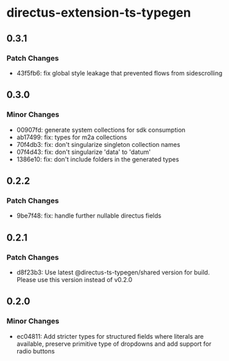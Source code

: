 # directus-extension-ts-typegen

## 0.3.1

### Patch Changes

- 43f5fb6: fix global style leakage that prevented flows from sidescrolling

## 0.3.0

### Minor Changes

- 00907fd: generate system collections for sdk consumption
- ab17499: fix: types for m2a collections
- 70f4db3: fix: don't singularize singleton collection names
- 07f4d43: fix: don't singularize 'data' to 'datum'
- 1386e10: fix: don't include folders in the generated types

## 0.2.2

### Patch Changes

- 9be7f48: fix: handle further nullable directus fields

## 0.2.1

### Patch Changes

- d8f23b3: Use latest @directus-ts-typegen/shared version for build. Please use this version instead of v0.2.0

## 0.2.0

### Minor Changes

- ec04811: Add stricter types for structured fields where literals are available, preserve primitive type of dropdowns and add support for radio buttons
